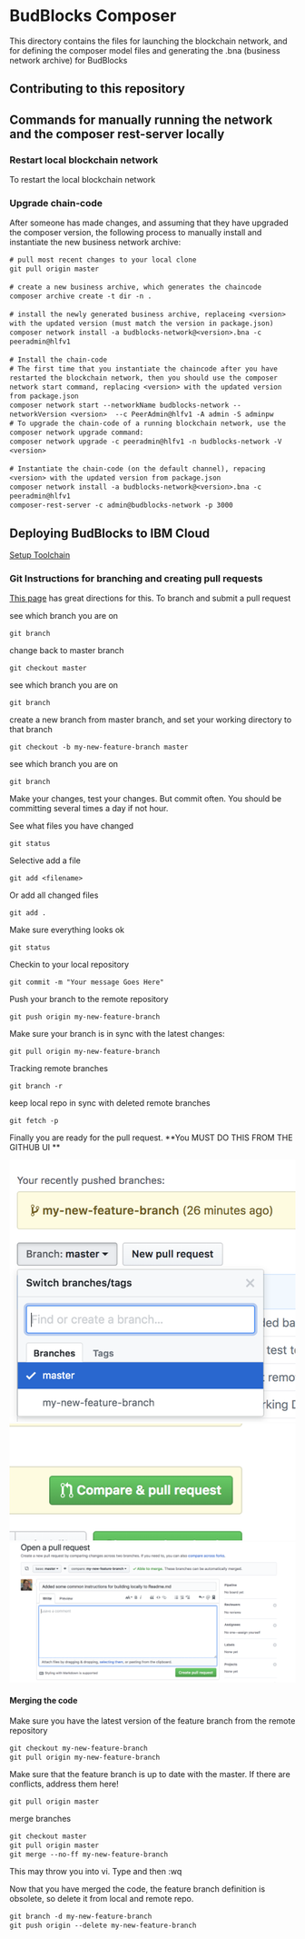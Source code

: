 # BudBlocks Composer

This directory contains the files for launching the blockchain network, and for defining the composer model files and generating the .bna (business network archive) for BudBlocks


## Contributing to this repository


## Commands for manually running the network and the composer rest-server locally

### Restart local blockchain network
To restart the local blockchain network

### Upgrade chain-code
After someone has made changes, and assuming that they have upgraded the composer version, the following process to manually install and instantiate the new business network archive:

```
# pull most recent changes to your local clone
git pull origin master

# create a new business archive, which generates the chaincode
composer archive create -t dir -n .

# install the newly generated business archive, replaceing <version> with the updated version (must match the version in package.json)
composer network install -a budblocks-network@<version>.bna -c peeradmin@hlfv1

# Install the chain-code
# The first time that you instantiate the chaincode after you have restarted the blockchain network, then you should use the composer network start command, replacing <version> with the updated version from package.json
composer network start --networkName budblocks-network --networkVersion <version>  --c PeerAdmin@hlfv1 -A admin -S adminpw
# To upgrade the chain-code of a running blockchain network, use the composer network upgrade command:
composer network upgrade -c peeradmin@hlfv1 -n budblocks-network -V <version>

# Instantiate the chain-code (on the default channel), repacing <version> with the updated version from package.json
composer network install -a budblocks-network@<version>.bna -c peeradmin@hlfv1
composer-rest-server -c admin@budblocks-network -p 3000
```

## Deploying BudBlocks to IBM Cloud
[Setup Toolchain](https://console.bluemix.net/devops/setup/deploy/?repository=https%3A//github.com/BudBlocks/Composer.git&branch=restructureForCloud&env_id=ibm%3Ayp%3Aus-south&deploy-region=ibm%3Ayp%3Aus-south)
### Git Instructions for branching and creating pull requests
[This page](https://gist.github.com/blackfalcon/8428401) has great directions for this.
To branch and submit a pull request

see which branch you are on
```
git branch
```
change back to master branch
```
git checkout master
```
see which branch you are on
```
git branch
```
create a new branch from master branch, and set your working directory to that branch
```
git checkout -b my-new-feature-branch master
```
see which branch you are on
```
git branch
```
Make your changes, test your changes.  But commit often.  You should be committing several times a day if not hour.

See what files you have changed
```
git status
```

Selective add a file
```
git add <filename>
```

Or add all changed files

```
git add .
```

Make sure everything looks ok
```
git status
```
Checkin to your local repository
```
git commit -m "Your message Goes Here"
```
Push your branch to the remote repository
```
git push origin my-new-feature-branch
```
Make sure your branch is in sync with the latest changes:
```
git pull origin my-new-feature-branch
```
Tracking remote branches
```
git branch -r
```
keep local repo in sync with deleted remote branches
```
git fetch -p
```

Finally you are ready for the pull request. **You MUST DO THIS FROM THE GITHUB UI **

![githubbranches](./media/githubbranches.png)
![createpullrequest](./media/createpullrequest.png)
![openpullrequest](./media/openpullrequest.png)

#### Merging the code

Make sure you have the latest version of the feature branch from the remote repository

```
git checkout my-new-feature-branch
git pull origin my-new-feature-branch
```
Make sure that the feature branch is up to date with the master.  If there are conflicts, address them here!
```
git pull origin master
```
merge branches
```
git checkout master
git pull origin master
git merge --no-ff my-new-feature-branch
```
This may throw you into vi.  Type <esc> and then :wq

Now that you have merged the code, the feature branch definition is obsolete, so delete it  from local and remote repo.

```
git branch -d my-new-feature-branch
git push origin --delete my-new-feature-branch
```
